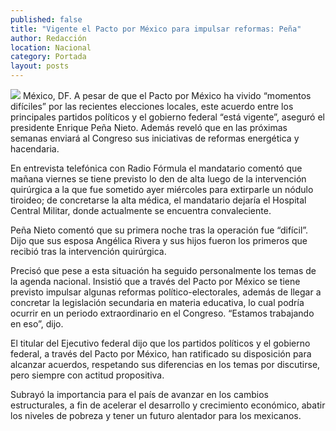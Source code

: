 ```yaml
---
published: false
title: "Vigente el Pacto por México para impulsar reformas: Peña"
author: Redacción
location: Nacional
category: Portada
layout: posts
---
```


![](http://i.imgur.com/8qyKibEm.jpg)
México, DF. A pesar de que el Pacto por México ha vivido “momentos difíciles” por las recientes elecciones locales, este acuerdo entre los principales partidos políticos y el gobierno federal “está vigente”, aseguró el presidente Enrique Peña Nieto. Además reveló que en las próximas semanas enviará al Congreso sus iniciativas de reformas energética y hacendaria.

En entrevista telefónica con Radio Fórmula el mandatario comentó que mañana viernes se tiene previsto lo den de alta luego de la intervención quirúrgica a la que fue sometido ayer miércoles para extirparle un nódulo tiroideo; de concretarse la alta médica, el mandatario dejaría el Hospital Central Militar, donde actualmente se encuentra convaleciente.

Peña Nieto comentó que su primera noche tras la operación fue “difícil”. Dijo que sus esposa Angélica Rivera y sus hijos fueron los primeros que recibió tras la intervención quirúrgica.

Precisó que pese a esta situación ha seguido personalmente los temas de la agenda nacional. Insistió que a través del Pacto por México se tiene previsto impulsar algunas reformas político-electorales, además de llegar a concretar la legislación secundaria en materia educativa, lo cual podría ocurrir en un periodo extraordinario en el Congreso. “Estamos trabajando en eso”, dijo.

El titular del Ejecutivo federal dijo que los partidos políticos y el gobierno federal, a través del Pacto por México, han ratificado su disposición para alcanzar acuerdos, respetando sus diferencias en los temas por discutirse, pero siempre con actitud propositiva.

Subrayó la importancia para el país de avanzar en los cambios estructurales, a fin de acelerar el desarrollo y crecimiento económico, abatir los niveles de pobreza y tener un futuro alentador para los mexicanos.
